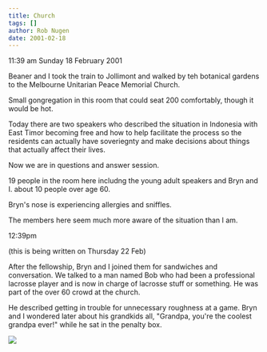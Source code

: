 ```yaml
---
title: Church
tags: []
author: Rob Nugen
date: 2001-02-18
---
```


<p class=date>11:39 am Sunday 18 February 2001</p>

<p>Beaner and I took the train to Jollimont and walked
by teh botanical gardens to the Melbourne Unitarian
Peace Memorial Church.</p>

<p>Small gongregation in this room that could seat 200
comfortably, though it would be hot.</p>

<p>Today there are two speakers who described the
situation in Indonesia with East Timor becoming free
and how to help facilitate the process so the
residents can actually have soveriegnty and make
decisions about things that actually affect their
lives.</p>

<p>Now we are in questions and answer session.</p>

<p>19 people in the room here includng the young adult
speakers and Bryn and I.  about 10 people over age
60.</p>

<p>Bryn's nose is experiencing allergies and
sniffles.</p>

<p>The members here seem much more aware of the
situation than I am.</p>

<p class=date>12:39pm</p>

<p class=note>(this is being written on Thursday 22
Feb)</p>

<p>After the fellowship, Bryn and I joined them for
sandwiches and conversation.  We talked to a man named
Bob who had been a professional lacrosse player and is
now in charge of lacrosse stuff or something.  He was
part of the over 60 crowd at the church.</p>

<p>He described getting in trouble for unnecessary
roughness at a game.  Bryn and I wondered later about
his grandkids all, "Grandpa, you're the coolest
grandpa ever!" while he sat in the penalty box.</p>

<p><img src="/images/rob/wL-ROB.gif"/></p>
